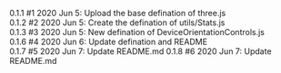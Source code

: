 0.1.1 #1 2020 Jun 5: Upload the base defination of three.js  
0.1.2 #2 2020 Jun 5: Create the defination of utils/Stats.js  
0.1.3 #3 2020 Jun 5: New defination of DeviceOrientationControls.js  
0.1.6 #4 2020 Jun 6: Update defination and README  
0.1.7 #5 2020 Jun 7: Update README.md
0.1.8 #6 2020 Jun 7: Update README.md